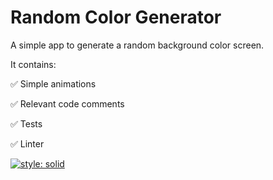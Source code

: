 # Random Color Generator

A simple app to generate a random background color screen.

It contains:

✅ Simple animations

✅ Relevant code comments

✅ Tests

✅ Linter

[![style: solid](https://img.shields.io/badge/style-solid-orange)](https://pub.dev/packages/solid_lints)
